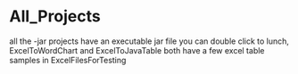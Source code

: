 # All_Projects
all the -jar projects have an executable jar file you can double click to lunch, ExcelToWordChart and ExcelToJavaTable both have a few excel table samples in ExcelFilesForTesting